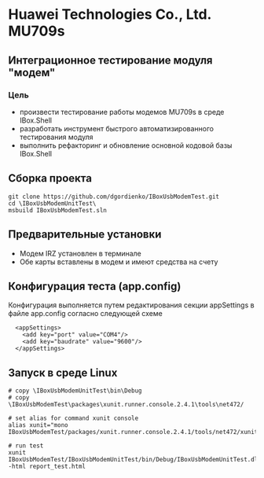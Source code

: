 # Huawei Technologies Co., Ltd. MU709s


## Интеграционное тестирование модуля "модем"

### Цель

  - произвести тестирование работы модемов MU709s в среде IBox.Shell
  - разработать инструмент быстрого автоматизированного тестирования модуля
  - выполнить рефакторинг и обновление основной кодовой базы IBox.Shell

## Сборка проекта 

```
git clone https://github.com/dgordienko/IBoxUsbModemTest.git
cd \IBoxUsbModemUnitTest\
msbuild IBoxUsbModemTest.sln

```

## Предварительные установки

 - Модем IRZ установлен в терминале
 - Обе карты вставлены в модем и имеют средства на счету

## Конфигурация теста (app.config)

  Конфигурация выполняется путем редактирования секции appSettings в файле app.config согласно следующей схеме

```
  <appSettings>
    <add key="port" value="COM4"/>
    <add key="baudrate" value="9600"/>
  </appSettings>
```


## Запуск в среде Linux

```
# copy \IBoxUsbModemUnitTest\bin\Debug
# copy \IBoxUsbModemTest\packages\xunit.runner.console.2.4.1\tools\net472/

# set alias for command xunit console
alias xunit="mono IBoxUsbModemTest/packages/xunit.runner.console.2.4.1/tools/net472/xunit.console.exe"

# run test
xunit IBoxUsbModemTest/IBoxUsbModemUnitTest/bin/Debug/IBoxUsbModemUnitTest.dll -html report_test.html

```
